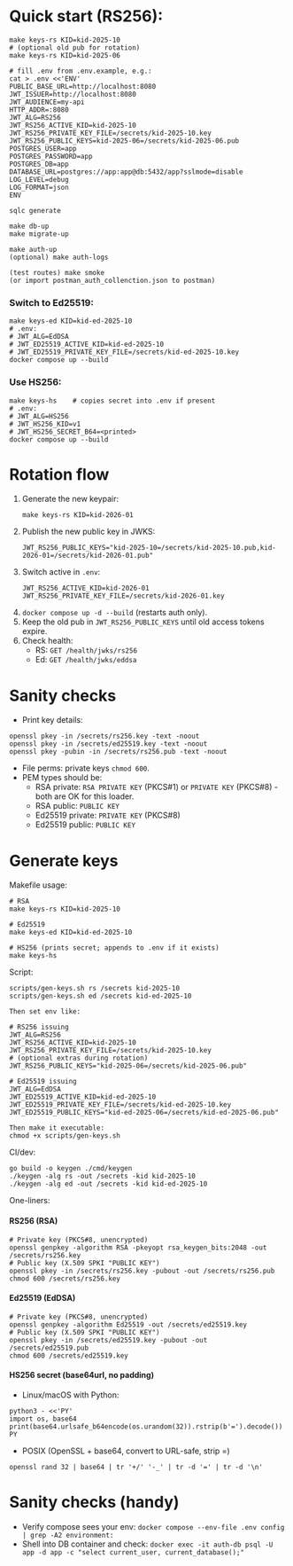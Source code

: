 # Quick start (RS256):
```
make keys-rs KID=kid-2025-10
# (optional old pub for rotation)
make keys-rs KID=kid-2025-06

# fill .env from .env.example, e.g.:
cat > .env <<'ENV'
PUBLIC_BASE_URL=http://localhost:8080
JWT_ISSUER=http://localhost:8080
JWT_AUDIENCE=my-api
HTTP_ADDR=:8080
JWT_ALG=RS256
JWT_RS256_ACTIVE_KID=kid-2025-10
JWT_RS256_PRIVATE_KEY_FILE=/secrets/kid-2025-10.key
JWT_RS256_PUBLIC_KEYS=kid-2025-06=/secrets/kid-2025-06.pub
POSTGRES_USER=app
POSTGRES_PASSWORD=app
POSTGRES_DB=app
DATABASE_URL=postgres://app:app@db:5432/app?sslmode=disable
LOG_LEVEL=debug
LOG_FORMAT=json
ENV

sqlc generate

make db-up
make migrate-up

make auth-up
(optional) make auth-logs

(test routes) make smoke
(or import postman_auth_collenction.json to postman)
```
### Switch to Ed25519:
```
make keys-ed KID=kid-ed-2025-10
# .env:
# JWT_ALG=EdDSA
# JWT_ED25519_ACTIVE_KID=kid-ed-2025-10
# JWT_ED25519_PRIVATE_KEY_FILE=/secrets/kid-ed-2025-10.key
docker compose up --build
```
### Use HS256:
```
make keys-hs    # copies secret into .env if present
# .env:
# JWT_ALG=HS256
# JWT_HS256_KID=v1
# JWT_HS256_SECRET_B64=<printed>
docker compose up --build
```

# Rotation flow
1. Generate the new keypair: 
    ```
    make keys-rs KID=kid-2026-01
    ```
2. Publish the new public key in JWKS:
    ```
    JWT_RS256_PUBLIC_KEYS="kid-2025-10=/secrets/kid-2025-10.pub,kid-2026-01=/secrets/kid-2026-01.pub"
    ```
3. Switch active in `.env`: 
    ```
    JWT_RS256_ACTIVE_KID=kid-2026-01
    JWT_RS256_PRIVATE_KEY_FILE=/secrets/kid-2026-01.key
    ```
4. `docker compose up -d --build` (restarts auth only).
5. Keep the old pub in `JWT_RS256_PUBLIC_KEYS` until old access tokens expire.
6. Check health:
    - RS: `GET /health/jwks/rs256`
    - Ed: `GET /health/jwks/eddsa`

# Sanity checks
- Print key details:
```
openssl pkey -in /secrets/rs256.key -text -noout
openssl pkey -in /secrets/ed25519.key -text -noout
openssl pkey -pubin -in /secrets/rs256.pub -text -noout
```
- File perms: private keys `chmod 600`.
- PEM types should be:
  - RSA private: `RSA PRIVATE KEY` (PKCS#1) or `PRIVATE KEY` (PKCS#8) - both are OK for this loader.
  - RSA public: `PUBLIC KEY`
  - Ed25519 private: `PRIVATE KEY` (PKCS#8)
  - Ed25519 public: `PUBLIC KEY`

# Generate keys

Makefile usage:
```
# RSA
make keys-rs KID=kid-2025-10

# Ed25519
make keys-ed KID=kid-ed-2025-10

# HS256 (prints secret; appends to .env if it exists)
make keys-hs
```

Script:
```
scripts/gen-keys.sh rs /secrets kid-2025-10
scripts/gen-keys.sh ed /secrets kid-ed-2025-10

Then set env like:

# RS256 issuing
JWT_ALG=RS256
JWT_RS256_ACTIVE_KID=kid-2025-10
JWT_RS256_PRIVATE_KEY_FILE=/secrets/kid-2025-10.key
# (optional extras during rotation)
JWT_RS256_PUBLIC_KEYS="kid-2025-06=/secrets/kid-2025-06.pub"

# Ed25519 issuing
JWT_ALG=EdDSA
JWT_ED25519_ACTIVE_KID=kid-ed-2025-10
JWT_ED25519_PRIVATE_KEY_FILE=/secrets/kid-ed-2025-10.key
JWT_ED25519_PUBLIC_KEYS="kid-ed-2025-06=/secrets/kid-ed-2025-06.pub"

Then make it executable:
chmod +x scripts/gen-keys.sh
```

CI/dev:
```
go build -o keygen ./cmd/keygen
./keygen -alg rs -out /secrets -kid kid-2025-10
./keygen -alg ed -out /secrets -kid kid-ed-2025-10
```

One-liners:

#### RS256 (RSA)
```
# Private key (PKCS#8, unencrypted)
openssl genpkey -algorithm RSA -pkeyopt rsa_keygen_bits:2048 -out /secrets/rs256.key
# Public key (X.509 SPKI "PUBLIC KEY")
openssl pkey -in /secrets/rs256.key -pubout -out /secrets/rs256.pub
chmod 600 /secrets/rs256.key
```

#### Ed25519 (EdDSA)
```
# Private key (PKCS#8, unencrypted)
openssl genpkey -algorithm Ed25519 -out /secrets/ed25519.key
# Public key (X.509 SPKI "PUBLIC KEY")
openssl pkey -in /secrets/ed25519.key -pubout -out /secrets/ed25519.pub
chmod 600 /secrets/ed25519.key
```

#### HS256 secret (base64url, no padding)
- Linux/macOS with Python:
```
python3 - <<'PY'
import os, base64
print(base64.urlsafe_b64encode(os.urandom(32)).rstrip(b'=').decode())
PY
```
- POSIX (OpenSSL + base64, convert to URL-safe, strip =)
```
openssl rand 32 | base64 | tr '+/' '-_' | tr -d '=' | tr -d '\n'
```

# Sanity checks (handy)
- Verify compose sees your env:
`docker compose --env-file .env config | grep -A2 environment:`
- Shell into DB container and check:
`docker exec -it auth-db psql -U app -d app -c "select current_user, current_database();"`